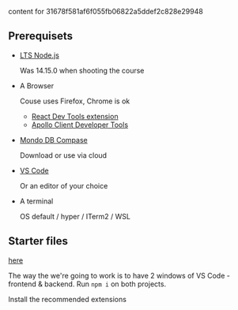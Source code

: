 content for 31678f581af6f055fb06822a5ddef2c828e29948

## Prerequisets

- [LTS Node.js](https://nodejs.org/en/)

  Was 14.15.0 when shooting the course

- A Browser

  Couse uses Firefox, Chrome is ok

  - [React Dev Tools extension](https://addons.mozilla.org/en-US/firefox/addon/react-devtools/)
  - [Apollo Client Developer Tools](https://addons.mozilla.org/en-US/firefox/addon/apollo-developer-tools/)

- [Mondo DB Compase](https://www.mongodb.com/products/compass)

  Download or use via cloud

- [VS Code](https://code.visualstudio.com/)

  Or an editor of your choice

- A terminal

  OS default / hyper / ITerm2 / WSL

## Starter files

[here](https://github.com/wesbos/Advanced-React/tree/master/sick-fits)

The way the we're going to work is to have 2 windows of VS Code - frontend & backend.
Run `npm i` on both projects.

Install the recommended extensions
